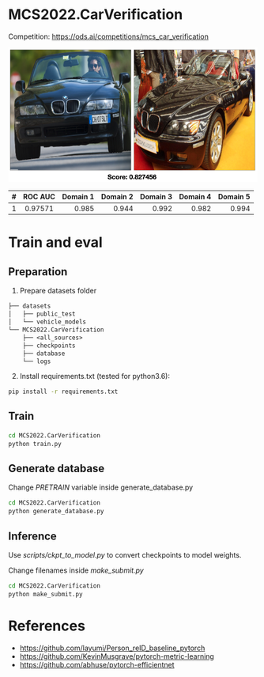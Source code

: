# MCS2022.CarVerification

Competition: https://ods.ai/competitions/mcs_car_verification

![alt text](assets/score_example.png)

<center>

| # |   ROC AUC   |   Domain 1   |   Domain 2   |   Domain 3   |   Domain 4   |   Domain 5   |
|---|:-----------:|-------------:|-------------:|-------------:|-------------:|-------------:|
| 1 |    0.97571  |     0.985    |    0.944     |    0.992     |    0.982     |    0.994     |

</center>

# Train and eval

## Preparation
1. Prepare datasets folder
```
├── datasets
│   ├── public_test
│   └── vehicle_models
└── MCS2022.CarVerification
    ├── <all_sources>
    ├── checkpoints
    ├── database
    └── logs
```

2. Install requirements.txt (tested for python3.6):
```bash
pip install -r requirements.txt
```

## Train
```bash
cd MCS2022.CarVerification
python train.py
```

## Generate database
Change *PRETRAIN* variable inside generate_database.py
```bash
cd MCS2022.CarVerification
python generate_database.py
```

## Inference
Use *scripts/ckpt_to_model.py* to convert checkpoints to model weights.

Change filenames inside *make_submit.py*

```bash
cd MCS2022.CarVerification
python make_submit.py
```

# References
- https://github.com/layumi/Person_reID_baseline_pytorch
- https://github.com/KevinMusgrave/pytorch-metric-learning
- https://github.com/abhuse/pytorch-efficientnet
